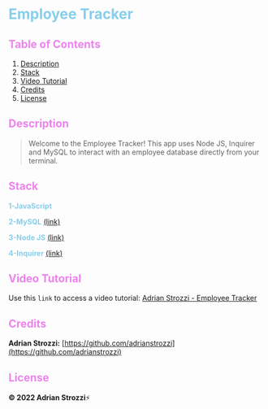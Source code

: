 # <span style="color:skyblue">**Employee Tracker**</span>

## <span style="color:violet">Table of Contents</span>

1. [Description](#Description)
2. [Stack](#Stack)
3. [Video Tutorial](#Video-Tutorial)
4. [Credits](#Credits)
5. [License](#License)

## <span style="color:violet">Description</span>

> Welcome to the Employee Tracker! This app uses Node JS, Inquirer and MySQL to interact with an employee database directly from your terminal.

## <span style="color:violet">Stack</span>

<span style="color:skyblue">**1-JavaScript**</span>

<span style="color:skyblue">**2-MySQL**</span> [(link)](https://www.mysql.com/)

<span style="color:skyblue">**3-Node JS**</span> [(link)](https://nodejs.org/en/)

<span style="color:skyblue">**4-Inquirer**</span> [(link)](https://expressjs.com/)

## <span style="color:violet">Video Tutorial</span>

Use this `link` to access a video tutorial: [Adrian Strozzi - Employee Tracker](https://drive.google.com/file/d/1rCW8PV7mXX9mIP-JXy4RhDxPa2ALUuZy/view?usp=sharing)

## <span style="color:violet">Credits</span>

**Adrian Strozzi:** [https://github.com/adrianstrozzi](https://github.com/adrianstrozzi)

## <span style="color:violet">License</span>

**© 2022 Adrian Strozzi**:zap:
